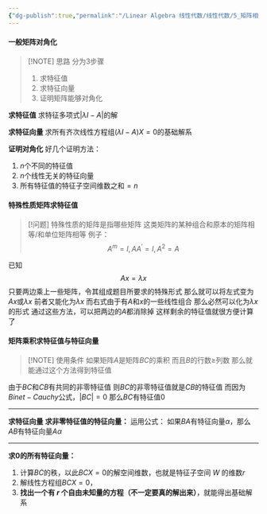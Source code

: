 ```yaml
---
{"dg-publish":true,"permalink":"/Linear Algebra 线性代数/线性代数/5_矩阵相似与特征值/5.6 特征值与特征向量/工具箱：求特征值、特征向量、对角化/","tags":["线代","工具箱"]}
---
```


#### 一般矩阵对角化

> [!NOTE] 思路
> 分为3步骤
> 1. 求特征值
> 2. 求特征向量
> 3. 证明矩阵能够对角化

**求特征值**
求特征多项式$|\lambda I - A|$的解

**求特征向量**
求所有齐次线性方程组$(\lambda I - A )X = 0$的基础解系

**证明对角化**
好几个证明方法：
1. $n$个不同的特征值
2. $n$个线性无关的特征向量
3. 所有特征值的特征子空间维数之和$= n$

#### 特殊性质矩阵求特征值

> [!问题] 特殊性质的矩阵是指哪些矩阵
> 这类矩阵的某种组合和原本的矩阵相等/和单位矩阵相等
> 例子：
> $$
> A^{m} = I , AA^{\prime} = I , A^{2} = A 
> $$

已知
$$
Ax = \lambda x
$$
只要两边乘上一些矩阵，令其组成题目所要求的特殊形式
那么就可以将左式变为$Ax$或$\lambda x$
前者又能化为$\lambda x$
而右式由于有$A$和$x$的一些线性组合
那么必然可以化为$\lambda x$的形式
通过这些方法，可以把两边的$A$都消除掉
这样剩余的特征值就很方便计算了

#### 矩阵乘积求特征值与特征向量

> [!NOTE] 使用条件
> 如果矩阵$A$是矩阵$BC$的乘积
> 而且$B$的行数$\geq$列数
> 那么就能通过这个方法得到特征值

由于$BC$和$CB$有共同的非零特征值
则$BC$的非零特征值就是$CB$的特征值
而因为$Binet-Cauchy$公式，$|BC| = 0$
那么$BC$有特征值$0$
___
**求特征向量**
**求非零特征值的特征向量：**
运用公式：
如果$BA$有特征向量$\alpha$，那么$AB$有特征向量$A\alpha$
___
**求$0$的所有特征向量：**
1. 计算$BC$的秩，以此$BCX = 0$的解空间维数，也就是特征子空间 $W$ 的维数$r$
2. 解线性方程组$BCX = 0$，
3. **找出一个有 $r$ 个自由未知量的方程（不一定要真的解出来）**，就能得出基础解系

